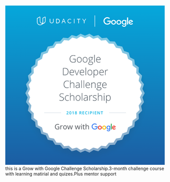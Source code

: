 ![Alt text](GoogleScholarship.png?raw=true "Badge")
this is a Grow with Google Challenge Scholarship.3-month challenge course  
with learning matirial and quizes.Plus mentor support  
